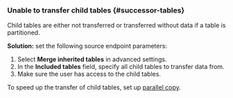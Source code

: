 ### Unable to transfer child tables {#successor-tables}

Child tables are either not transferred or transferred without data if a table is partitioned.

**Solution:** set the following source endpoint parameters:

1. Select **Merge inherited tables** in advanced settings.
1. In the **Included tables** field, specify all child tables to transfer data from.
1. Make sure the user has access to the child tables.

To speed up the transfer of child tables, set up [parallel copy](../../../../data-transfer/concepts/sharded.md).
